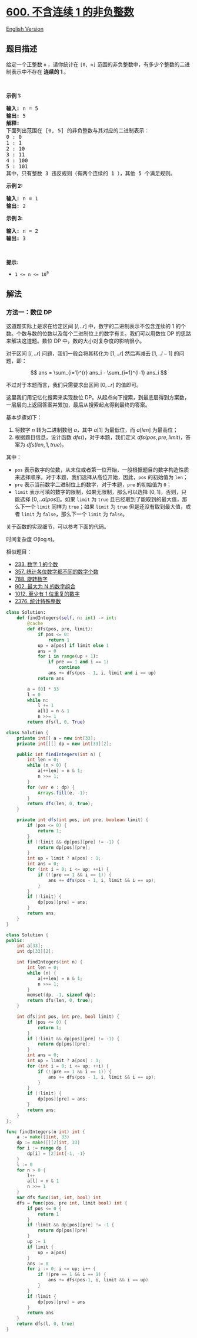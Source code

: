 # [600. 不含连续 1 的非负整数](https://leetcode.cn/problems/non-negative-integers-without-consecutive-ones)

[English Version](/solution/0600-0699/0600.Non-negative%20Integers%20without%20Consecutive%20Ones/README_EN.md)

<!-- tags:动态规划 -->

<!-- difficulty:困难 -->

## 题目描述

<!-- 这里写题目描述 -->

<p>给定一个正整数 <code>n</code> ，请你统计在&nbsp;<code>[0, n]</code> 范围的非负整数中，有多少个整数的二进制表示中不存在 <strong>连续的 1 </strong>。</p>

<p>&nbsp;</p>

<p><strong>示例 1:</strong></p>

<pre>
<strong>输入:</strong> n = 5
<strong>输出:</strong> 5
<strong>解释:</strong> 
下面列出范围在 [0, 5] 的非负整数与其对应的二进制表示：
0 : 0
1 : 1
2 : 10
3 : 11
4 : 100
5 : 101
其中，只有整数 3 违反规则（有两个连续的 1 ），其他 5 个满足规则。</pre>

<p><strong>示例 2:</strong></p>

<pre>
<strong>输入:</strong> n = 1
<strong>输出:</strong> 2
</pre>

<p><strong>示例 3:</strong></p>

<pre>
<strong>输入:</strong> n = 2
<strong>输出:</strong> 3
</pre>

<p>&nbsp;</p>

<p><strong>提示:</strong></p>

<ul>
	<li><code>1 &lt;= n &lt;= 10<sup>9</sup></code></li>
</ul>

## 解法

### 方法一：数位 DP

这道题实际上是求在给定区间 $[l,..r]$ 中，数字的二进制表示不包含连续的 $1$ 的个数。个数与数的位数以及每个二进制位上的数字有关。我们可以用数位 DP 的思路来解决这道题。数位 DP 中，数的大小对复杂度的影响很小。

对于区间 $[l,..r]$ 问题，我们一般会将其转化为 $[1,..r]$ 然后再减去 $[1,..l - 1]$ 的问题，即：

$$
ans = \sum_{i=1}^{r} ans_i -  \sum_{i=1}^{l-1} ans_i
$$

不过对于本题而言，我们只需要求出区间 $[0,..r]$ 的值即可。

这里我们用记忆化搜索来实现数位 DP。从起点向下搜索，到最底层得到方案数，一层层向上返回答案并累加，最后从搜索起点得到最终的答案。

基本步骤如下：

1. 将数字 $n$ 转为二进制数组 $a$，其中 $a[1]$ 为最低位，而 $a[len]$ 为最高位；
1. 根据题目信息，设计函数 $dfs()$，对于本题，我们定义 $dfs(pos, pre, limit)$，答案为 $dfs(len, 1, true)$。

其中：

-   `pos` 表示数字的位数，从末位或者第一位开始，一般根据题目的数字构造性质来选择顺序。对于本题，我们选择从高位开始，因此，`pos` 的初始值为 `len`；
-   `pre` 表示当前数字二进制位上的数字，对于本题，`pre` 的初始值为 `0`；
-   `limit` 表示可填的数字的限制，如果无限制，那么可以选择 $[0,1]$，否则，只能选择 $[0,..a[pos]]$。如果 `limit` 为 `true` 且已经取到了能取到的最大值，那么下一个 `limit` 同样为 `true`；如果 `limit` 为 `true` 但是还没有取到最大值，或者 `limit` 为 `false`，那么下一个 `limit` 为 `false`。

关于函数的实现细节，可以参考下面的代码。

时间复杂度 $O(\log n)$。

相似题目：

-   [233. 数字 1 的个数](https://github.com/doocs/leetcode/blob/main/solution/0200-0299/0233.Number%20of%20Digit%20One/README.md)
-   [357. 统计各位数字都不同的数字个数](https://github.com/doocs/leetcode/blob/main/solution/0300-0399/0357.Count%20Numbers%20with%20Unique%20Digits/README.md)
-   [788. 旋转数字](https://github.com/doocs/leetcode/blob/main/solution/0700-0799/0788.Rotated%20Digits/README.md)
-   [902. 最大为 N 的数字组合](https://github.com/doocs/leetcode/blob/main/solution/0900-0999/0902.Numbers%20At%20Most%20N%20Given%20Digit%20Set/README.md)
-   [1012. 至少有 1 位重复的数字](https://github.com/doocs/leetcode/blob/main/solution/1000-1099/1012.Numbers%20With%20Repeated%20Digits/README.md)
-   [2376. 统计特殊整数](https://github.com/doocs/leetcode/blob/main/solution/2300-2399/2376.Count%20Special%20Integers/README.md)

<!-- tabs:start -->

```python
class Solution:
    def findIntegers(self, n: int) -> int:
        @cache
        def dfs(pos, pre, limit):
            if pos <= 0:
                return 1
            up = a[pos] if limit else 1
            ans = 0
            for i in range(up + 1):
                if pre == 1 and i == 1:
                    continue
                ans += dfs(pos - 1, i, limit and i == up)
            return ans

        a = [0] * 33
        l = 0
        while n:
            l += 1
            a[l] = n & 1
            n >>= 1
        return dfs(l, 0, True)
```

```java
class Solution {
    private int[] a = new int[33];
    private int[][] dp = new int[33][2];

    public int findIntegers(int n) {
        int len = 0;
        while (n > 0) {
            a[++len] = n & 1;
            n >>= 1;
        }
        for (var e : dp) {
            Arrays.fill(e, -1);
        }
        return dfs(len, 0, true);
    }

    private int dfs(int pos, int pre, boolean limit) {
        if (pos <= 0) {
            return 1;
        }
        if (!limit && dp[pos][pre] != -1) {
            return dp[pos][pre];
        }
        int up = limit ? a[pos] : 1;
        int ans = 0;
        for (int i = 0; i <= up; ++i) {
            if (!(pre == 1 && i == 1)) {
                ans += dfs(pos - 1, i, limit && i == up);
            }
        }
        if (!limit) {
            dp[pos][pre] = ans;
        }
        return ans;
    }
}
```

```cpp
class Solution {
public:
    int a[33];
    int dp[33][2];

    int findIntegers(int n) {
        int len = 0;
        while (n) {
            a[++len] = n & 1;
            n >>= 1;
        }
        memset(dp, -1, sizeof dp);
        return dfs(len, 0, true);
    }

    int dfs(int pos, int pre, bool limit) {
        if (pos <= 0) {
            return 1;
        }
        if (!limit && dp[pos][pre] != -1) {
            return dp[pos][pre];
        }
        int ans = 0;
        int up = limit ? a[pos] : 1;
        for (int i = 0; i <= up; ++i) {
            if (!(pre == 1 && i == 1)) {
                ans += dfs(pos - 1, i, limit && i == up);
            }
        }
        if (!limit) {
            dp[pos][pre] = ans;
        }
        return ans;
    }
};
```

```go
func findIntegers(n int) int {
	a := make([]int, 33)
	dp := make([][2]int, 33)
	for i := range dp {
		dp[i] = [2]int{-1, -1}
	}
	l := 0
	for n > 0 {
		l++
		a[l] = n & 1
		n >>= 1
	}
	var dfs func(int, int, bool) int
	dfs = func(pos, pre int, limit bool) int {
		if pos <= 0 {
			return 1
		}
		if !limit && dp[pos][pre] != -1 {
			return dp[pos][pre]
		}
		up := 1
		if limit {
			up = a[pos]
		}
		ans := 0
		for i := 0; i <= up; i++ {
			if !(pre == 1 && i == 1) {
				ans += dfs(pos-1, i, limit && i == up)
			}
		}
		if !limit {
			dp[pos][pre] = ans
		}
		return ans
	}
	return dfs(l, 0, true)
}
```

<!-- tabs:end -->

<!-- end -->
